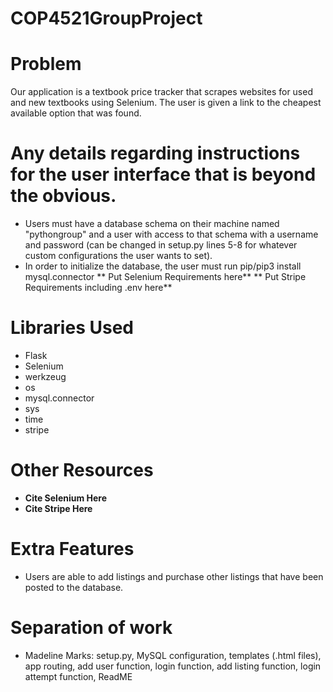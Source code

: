 # COP4521GroupProject

# Problem
Our application is a textbook price tracker that scrapes websites for used and new textbooks using Selenium. The user is given a link to the cheapest available option that was found.

# Any details regarding instructions for the user interface that is beyond the obvious.
- Users must have a database schema on their machine named "pythongroup" and a user with access to that schema with a username and password (can be changed in setup.py lines 5-8 for whatever custom configurations the user wants to set). 
- In order to initialize the database, the user must run pip/pip3 install mysql.connector
** Put Selenium Requirements here**
** Put Stripe Requirements including .env here**

# Libraries Used
- Flask
- Selenium 
- werkzeug
- os
- mysql.connector
- sys
- time
- stripe

# Other Resources
- **Cite Selenium Here**
- **Cite Stripe Here**

# Extra Features
- Users are able to add listings and purchase other listings that have been posted to the database.

# Separation of work
- Madeline Marks: setup.py, MySQL configuration, templates (.html files), app routing, add user function, login function, add listing function, login attempt function, ReadME
